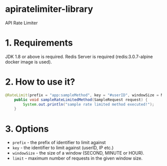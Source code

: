 # apiratelimiter-library

API Rate Limiter

# 1. Requirements

JDK 1.8 or above is required.
Redis Server is required (redis:3.0.7-alpine docker image is used).

# 2. How to use it?

```java
@RateLimit(prefix = "app:sampleMethod", key = "#userID", windowSize = MINUTE, limit = 20)
    public void sampleRateLimitedMethod(SampleRequest request) {
        System.out.println("sample rate limited method executed!");
    }
```

# 3. Options

* ```prefix``` - the prefix of identifier to limit against
* ```key``` - the identifier to limit against (userID, IP etc.)
* ```windowSize``` - the size of a window (SECOND, MINUTE or HOUR).
* ```limit``` - maximum number of requests in the given window size.


